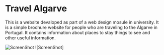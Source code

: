 # Travel Algarve

This is a website devaloped as part of a web design mosule in university. It is a simple brochure website for people
who are traveling to the Algarve in Portugal. It contains information about places to stay things to see and other useful information. 

![ScreenShot](https://raw.github.com/owentdoyler/AlgarveWebsite/master/home.PNG) ![ScreenShot]
